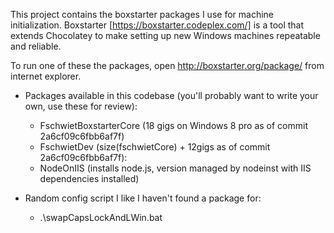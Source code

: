 
This project contains the boxstarter packages I use for machine initialization.  Boxstarter [https://boxstarter.codeplex.com/] is a tool that extends Chocolatey to make setting up new Windows machines repeatable and reliable.

To run one of these the packages, open http://boxstarter.org/package/<packageName> from internet explorer.

* Packages available in this codebase (you'll probably want to write your own, use these for review):
    * FschwietBoxstarterCore (18 gigs on Windows 8 pro as of commit 2a6cf09c6fbb6af7f)
    * FschwietDev  (size(fschwietCore) + 12gigs as of commit 2a6cf09c6fbb6af7f):
    * NodeOnIIS (installs node.js, version managed by nodeinst with IIS dependencies installed)
    
* Random config script I like I haven't found a package for:
    * .\swapCapsLockAndLWin.bat


